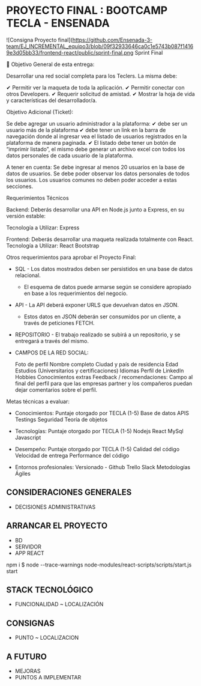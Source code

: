 # PROYECTO FINAL : BOOTCAMP TECLA - ENSENADA

![Consigna Proyecto final](https://github.com/Ensenada-3-team/EJ_INCREMENTAL_equipo3/blob/09f32933646ca0c1e5743b087f14169e3d05bb33/frontend-react/public/sprint-final.png Sprint Final

🎯 Objetivo General de esta entrega: 

Desarrollar una red social completa para los Teclers. La misma debe: 

✔  Permitir ver la maqueta de toda la aplicación.
✔  Permitir conectar con otros Developers. 
✔  Requerir solicitud de amistad. 
✔  Mostrar la hoja de vida y características del desarrollador/a. 

Objetivo Adicional (Ticket):

Se debe agregar un usuario administrador a la plataforma:
✔ debe ser un usuario más de la plataforma 
✔ debe tener un link en la barra de navegación donde al ingresar vea el listado de usuarios registrados en la plataforma de manera paginada. 
✔ El listado debe tener un botón de “imprimir listado”, el mismo debe generar un archivo excel con todos los datos personales de cada usuario de la plataforma.

A tener en cuenta:
Se debe ingresar al menos 20 usuarios en la base de datos de usuarios.
Se debe poder observar los datos personales de todos los usuarios.
Los usuarios comunes no deben poder acceder a estas secciones.

Requerimientos Técnicos

Backend: Deberás desarrollar una API en ​Node.js​ junto a Express, en su versión estable:

  Tecnología a Utilizar: 
  Express

Frontend: Deberás desarrollar una maqueta realizada totalmente con React.
  Tecnología a Utilizar: 
  React
  Bootstrap


Otros requerimientos para aprobar el Proyecto Final: 

- SQL - Los datos mostrados deben ser persistidos en una base de datos relacional. 
  - El esquema de datos puede armarse según se considere apropiado en base a los requerimientos del negocio. 
- API - La API deberá exponer URLS que devuelvan datos en JSON.
  - Estos datos en JSON deberán ser consumidos por un cliente, a través de peticiones FETCH. 
- REPOSITORIO - El trabajo realizado se subirá a un repositorio, y se entregará a través del mismo.
- CAMPOS DE LA RED SOCIAL:

    Foto de perfil
    Nombre completo
    Ciudad y país de residencia
    Edad
    Estudios (Universitarios y certificaciones)
    Idiomas
    Perfil de LinkedIn
    Hobbies
    Conocimientos extras
    Feedback / recomendaciones:
    Campo al final del perfil para que las empresas partner y los compañeros puedan dejar comentarios sobre el perfil.

Metas técnicas a evaluar:
+ Conocimientos: Puntaje otorgado por TECLA (1-5)
Base de datos
APIS
Testings
Seguridad
Teoría de objetos

+ Tecnologías: Puntaje otorgado por TECLA (1-5)
Nodejs
React
MySql
Javascript

+ Desempeño: Puntaje otorgado por TECLA (1-5)
Calidad del código
Velocidad de entrega 
Performance del código


+ Entornos profesionales:
Versionado - Github
Trello 
Slack
Metodologías Ágiles


## CONSIDERACIONES GENERALES
  - DECISIONES ADMINISTRATIVAS
## ARRANCAR EL PROYECTO 
  - BD
  - SERVIDOR
  - APP REACT

  npm i 
  $ node --trace-warnings node-modules/react-scripts/scripts/start.js start

## STACK TECNOLÓGICO
  - FUNCIONALIDAD ~ LOCALIZACIÓN
## CONSIGNAS
  - PUNTO ~ LOCALIZACION
##  A FUTURO
  - MEJORAS 
  - PUNTOS A IMPLEMENTAR

